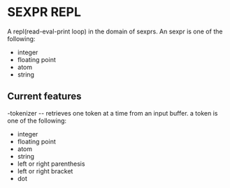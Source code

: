 SEXPR REPL
==========

A repl(read-eval-print loop) in the domain of sexprs. An sexpr is one of the following:

* integer
* floating point
* atom
* string

Current features
----------------

-tokenizer -- retrieves one token at a time from an input buffer. a token is one of the following:

* integer
* floating point
* atom
* string
* left or right parenthesis
* left or right bracket
* dot
